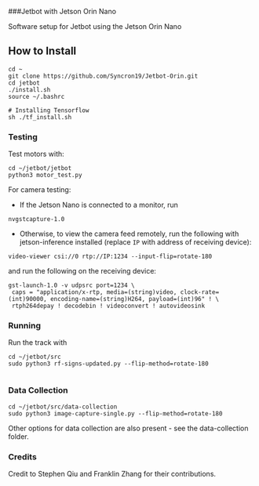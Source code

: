###Jetbot with Jetson Orin Nano

Software setup for Jetbot using the Jetson Orin Nano

## How to Install

```
cd ~
git clone https://github.com/Syncron19/Jetbot-Orin.git
cd jetbot
./install.sh
source ~/.bashrc

# Installing Tensorflow
sh ./tf_install.sh      

```



### Testing
Test motors with:
```
cd ~/jetbot/jetbot
python3 motor_test.py
```
For camera testing:
- If the Jetson Nano is connected to a monitor, run

```
nvgstcapture-1.0
```
- Otherwise, to view the camera feed remotely, run the following with jetson-inference installed (replace ```IP``` with address of receiving device):

```video-viewer csi://0 rtp://IP:1234 --input-flip=rotate-180```

and run the following on the receiving device:
```
gst-launch-1.0 -v udpsrc port=1234 \
 caps = "application/x-rtp, media=(string)video, clock-rate=(int)90000, encoding-name=(string)H264, payload=(int)96" ! \
 rtph264depay ! decodebin ! videoconvert ! autovideosink
```


### Running
Run the track with
```
cd ~/jetbot/src
sudo python3 rf-signs-updated.py --flip-method=rotate-180


```

### Data Collection
```
cd ~/jetbot/src/data-collection
sudo python3 image-capture-single.py --flip-method=rotate-180
```
Other options for data collection are also present - see the data-collection folder.

### Credits

Credit to Stephen Qiu and Franklin Zhang for their contributions.
